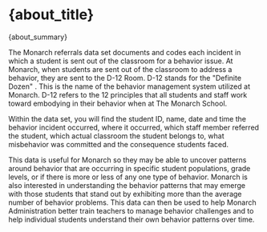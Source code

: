 
# {about_title}

{about_summary}

The Monarch referrals data set documents and codes each incident in which a student is sent out of the classroom for a behavior issue.  At Monarch, when students are sent out of the classroom to address a behavior, they are sent to the D-12 Room.  D-12 stands for the "Definite Dozen" .  This is the name of the behavior management system utilized at Monarch.  D-12 refers to the 12 principles that all students and staff work toward embodying in their behavior when at The Monarch School.  

Within the data set, you will find the student ID, name, date and time the behavior incident occurred, where it occurred, which staff member referred the student, which actual classroom the student belongs to, what misbehavior was committed and the consequence students faced.

This data is useful for Monarch so they may be able to uncover patterns around behavior that are occurring in specific student populations, grade levels, or if there is more or less of any one type of behavior.  Monarch is also interested in understanding the behavior patterns that may emerge with those students that stand out by exhibiting more than the average number of behavior problems. This data can then be used to help Monarch Administration better train teachers to manage behavior challenges and to help individual students understand their own behavior patterns over time.
